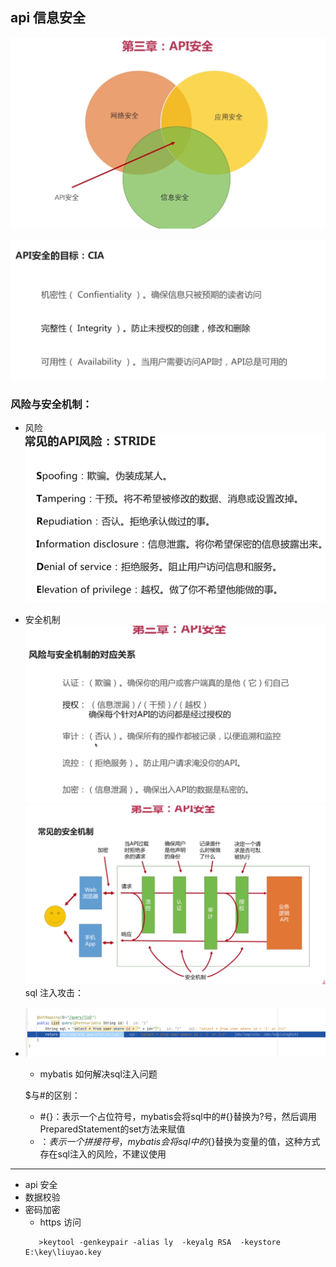 ## api 信息安全

![img_2.png](img_2.png)

![img_3.png](img_3.png)

### 风险与安全机制：
- 风险
![img_1.png](img_1.png)
- 安全机制
![img.png](img.png)
![img_4.png](img_4.png)
sql 注入攻击：
- ![img_5.png](img_5.png)
  - mybatis 如何解决sql注入问题

  $与#的区别：
    - #{}：表示一个占位符号，mybatis会将sql中的#{}替换为?号，然后调用PreparedStatement的set方法来赋值
    - ${}：表示一个拼接符号，mybatis会将sql中的${}替换为变量的值，这种方式存在sql注入的风险，不建议使用
--------------------------------------------------
- api 安全
 - 数据校验
 - 密码加密
   - https 访问 
   ```shell
      >keytool -genkeypair -alias ly  -keyalg RSA  -keystore E:\key\liuyao.key  
   ```